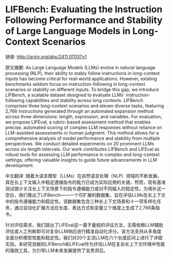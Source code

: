 # LIFBench: Evaluating the Instruction Following Performance and Stability of Large Language Models in Long-Context Scenarios

链接: http://arxiv.org/abs/2411.07037v1

原文摘要:
As Large Language Models (LLMs) evolve in natural language processing (NLP),
their ability to stably follow instructions in long-context inputs has become
critical for real-world applications. However, existing benchmarks seldom focus
on instruction-following in long-context scenarios or stability on different
inputs. To bridge this gap, we introduce LIFBench, a scalable dataset designed
to evaluate LLMs' instruction-following capabilities and stability across long
contexts. LIFBench comprises three long-context scenarios and eleven diverse
tasks, featuring 2,766 instructions generated through an automated expansion
method across three dimensions: length, expression, and variables. For
evaluation, we propose LIFEval, a rubric-based assessment method that enables
precise, automated scoring of complex LLM responses without reliance on
LLM-assisted assessments or human judgment. This method allows for a
comprehensive analysis of model performance and stability from multiple
perspectives. We conduct detailed experiments on 20 prominent LLMs across six
length intervals. Our work contributes LIFBench and LIFEval as robust tools for
assessing LLM performance in complex and long-context settings, offering
valuable insights to guide future advancements in LLM development.

中文翻译:
随着大语言模型（LLMs）在自然语言处理（NLP）领域的不断发展，其在长上下文输入中稳定遵循指令的能力已成为实际应用的关键。然而，现有基准测试很少关注长上下文场景下的指令遵循能力或对不同输入的稳定性。为填补这一空白，我们推出了LIFBench——一个可扩展的数据集，旨在评估LLMs在长上下文中的指令遵循能力和稳定性。该数据集包含三种长上下文场景和十一项多样化任务，通过自动化扩展方法在长度、表达方式和变量三个维度上生成了2,766条指令。

针对评估需求，我们提出了LIFEval这一基于量规的评估方法，无需依赖LLM辅助评估或人工判断即可对复杂LLM响应进行精准自动化评分。该方法支持从多角度全面分析模型性能和稳定性。我们对20个主流LLM在六个长度区间上进行了详细实验。本研究贡献的LIFBench和LIFEval作为评估LLM在复杂长上下文环境中性能的强效工具，为引导LLM未来发展提供了宝贵洞见。
